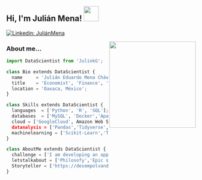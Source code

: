 

<h2> Hi, I'm Julián Mena! <img src="https://media4.giphy.com/media/KY2ZMhnCxP008/200w.webp?cid=ecf05e47itvc6snzvx2lkpivlpkk9nm0ba93pyayalj9ghf2&rid=200w.webp&ct=g" width="40"></h2>

[![Linkedin: JuliánMena](https://img.shields.io/badge/-JuliánMena-blue?style=flat-square&logo=Linkedin&logoColor=white&link=https://www.linkedin.com/in/julianmenachavez/)](https://www.linkedin.com/in/julianmenachavez/)

<img align='right' src="https://media4.giphy.com/media/LmlBSpCbZTNfNoWrtb/giphy.gif" width="230">

### About me... 
```python
import DataScientist from 'JulinkG';

class Bio extends DataScientist {
  name     = 'Julián Eduardo Mena Chávez';
  title    = 'Economist', 'Finance', 'Data Scientist';
  location = 'Oaxaca, México';
}

class Skills extends DataScientist {
  languages  = ['Python', 'R', 'SQL'];
  databases  = ['MySQL', 'Docker','Apache Spark','Apache Hadoop'];
  cloud = ['GoogleCloud', Amazon Web Services'];
  datanalysis = ['Pandas','Tidyverse','PowerBI', 'Tableau'];
  machinelearning = ['Scikit-Learn','Tensorflow']
}

class AboutMe extends DataScientist {
  challenge = ['I am developing an app for the ONUDC which works with deep learning'];
  letstalkabout = ['Philosofy','Epic stories','Artificial Intelligence'];
  Storyteller = ['https://desempolvandoletras.wixsite.com/portafoliodeautor']
}
```
